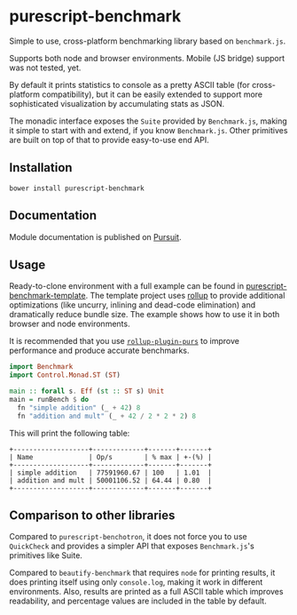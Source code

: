 # purescript-benchmark

Simple to use, cross-platform benchmarking library based on `benchmark.js`.

Supports both node and browser environments. Mobile (JS bridge) support was not
tested, yet.

By default it prints statistics to console as a pretty ASCII table (for
cross-platform compatibility), but it can be easily extended to support more
sophisticated visualization by accumulating stats as JSON.

The monadic interface exposes the `Suite` provided by `Benchmark.js`, making
it simple to start with and extend, if you know `Benchmark.js`. Other primitives
are built on top of that to provide easy-to-use end API.

## Installation

```
bower install purescript-benchmark
```

## Documentation

Module documentation is published on [Pursuit](https://pursuit.purescript.org/packages/purescript-benchmark/).

## Usage

Ready-to-clone environment with a full example can be found in
[purescript-benchmark-template](https://github.com/cyrbon/purescript-benchmark-template).
The template project uses [rollup](https://github.com/Pauan/rollup-plugin-purs)
to provide additional optimizations (like uncurry, inlining and dead-code
elimination) and dramatically reduce bundle size. The example shows how to use it
in both browser and node environments.

It is recommended that you use
[`rollup-plugin-purs`](https://github.com/Pauan/rollup-plugin-purs) to improve
performance and produce accurate benchmarks.

```purescript
import Benchmark
import Control.Monad.ST (ST)

main :: forall s. Eff (st :: ST s) Unit
main = runBench $ do
  fn "simple addition" (_ + 42) 8
  fn "addition and mult" (_ + 42 / 2 * 2 * 2) 8
```

This will print the following table:

```
+-------------------+-------------+-------+-------+
| Name              | Op/s        | % max | +-(%) |
+-------------------+-------------+-------+-------+
| simple addition   | 77591960.67 | 100   | 1.01  |
| addition and mult | 50001106.52 | 64.44 | 0.80  |
+-------------------+-------------+-------+-------+
```

## Comparison to other libraries

Compared to `purescript-benchotron`, it does not force you to use `QuickCheck`
and provides a simpler API that exposes `Benchmark.js`'s primitives like Suite.

Compared to `beautify-benchmark` that requires `node` for printing results,
it does printing itself using only `console.log`, making it work in different
environments. Also, results are printed as a full ASCII table which
improves readability, and percentage values are included in the table by default.
